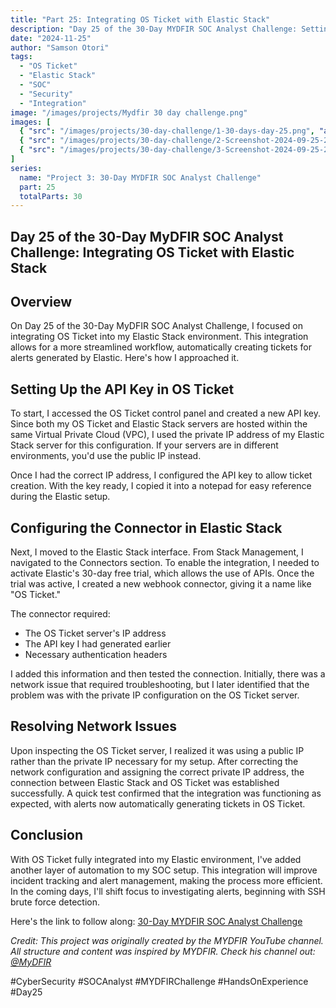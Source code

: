 ```yaml
---
title: "Part 25: Integrating OS Ticket with Elastic Stack"
description: "Day 25 of the 30-Day MYDFIR SOC Analyst Challenge: Setting up integration between OS Ticket and Elastic Stack for automated alert ticketing."
date: "2024-11-25"
author: "Samson Otori"
tags:
  - "OS Ticket"
  - "Elastic Stack"
  - "SOC"
  - "Security"
  - "Integration"
image: "/images/projects/Mydfir 30 day challenge.png"
images: [
  { "src": "/images/projects/30-day-challenge/1-30-days-day-25.png", "alt": "30 Days MYDFIR SOC Analyst Challenge Day 25" },
  { "src": "/images/projects/30-day-challenge/2-Screenshot-2024-09-25-204517.png", "alt": "OS Ticket API Configuration" },
  { "src": "/images/projects/30-day-challenge/3-Screenshot-2024-09-25-204554.png", "alt": "Elastic Stack Connector Setup" }
]
series:
  name: "Project 3: 30-Day MYDFIR SOC Analyst Challenge"
  part: 25
  totalParts: 30
---
```


## Day 25 of the 30-Day MyDFIR SOC Analyst Challenge: Integrating OS Ticket with Elastic Stack

## Overview

On Day 25 of the 30-Day MyDFIR SOC Analyst Challenge, I focused on integrating OS Ticket into my Elastic Stack environment. This integration allows for a more streamlined workflow, automatically creating tickets for alerts generated by Elastic. Here's how I approached it.

## Setting Up the API Key in OS Ticket

To start, I accessed the OS Ticket control panel and created a new API key. Since both my OS Ticket and Elastic Stack servers are hosted within the same Virtual Private Cloud (VPC), I used the private IP address of my Elastic Stack server for this configuration. If your servers are in different environments, you'd use the public IP instead.

Once I had the correct IP address, I configured the API key to allow ticket creation. With the key ready, I copied it into a notepad for easy reference during the Elastic setup.

## Configuring the Connector in Elastic Stack

Next, I moved to the Elastic Stack interface. From Stack Management, I navigated to the Connectors section. To enable the integration, I needed to activate Elastic's 30-day free trial, which allows the use of APIs. Once the trial was active, I created a new webhook connector, giving it a name like "OS Ticket."

The connector required:
- The OS Ticket server's IP address
- The API key I had generated earlier
- Necessary authentication headers

I added this information and then tested the connection. Initially, there was a network issue that required troubleshooting, but I later identified that the problem was with the private IP configuration on the OS Ticket server.

## Resolving Network Issues

Upon inspecting the OS Ticket server, I realized it was using a public IP rather than the private IP necessary for my setup. After correcting the network configuration and assigning the correct private IP address, the connection between Elastic Stack and OS Ticket was established successfully. A quick test confirmed that the integration was functioning as expected, with alerts now automatically generating tickets in OS Ticket.

## Conclusion

With OS Ticket fully integrated into my Elastic environment, I've added another layer of automation to my SOC setup. This integration will improve incident tracking and alert management, making the process more efficient. In the coming days, I'll shift focus to investigating alerts, beginning with SSH brute force detection.

Here's the link to follow along: [30-Day MYDFIR SOC Analyst Challenge](https://www.youtube.com/watch?v=P9YxutqWAF0&list=PLG6KGSNK4PuBWmX9NykU0wnWamjxdKhDJ&index=52)

*Credit: This project was originally created by the MYDFIR YouTube channel. All structure and content was inspired by MYDFIR. Check his channel out: [@MyDFIR](https://www.youtube.com/@MyDFIR)*

#CyberSecurity #SOCAnalyst #MYDFIRChallenge #HandsOnExperience #Day25 